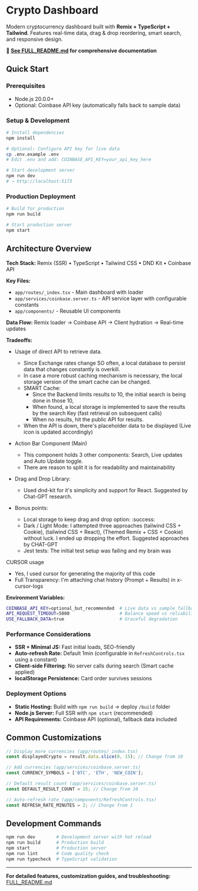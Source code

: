 # Crypto Dashboard

Modern cryptocurrency dashboard built with **Remix + TypeScript + Tailwind**. Features real-time data, drag & drop reordering, smart search, and responsive design.

**🔗 [See FULL_README.md](./FULL_README.md) for comprehensive documentation**

## Quick Start

### Prerequisites
- Node.js 20.0.0+
- Optional: Coinbase API key (automatically falls back to sample data)

### Setup & Development

```bash
# Install dependencies
npm install

# Optional: Configure API key for live data
cp .env.example .env
# Edit .env and add: COINBASE_API_KEY=your_api_key_here

# Start development server
npm run dev
# → http://localhost:5173
```

### Production Deployment

```bash
# Build for production
npm run build

# Start production server
npm start
```

## Architecture Overview

**Tech Stack:** Remix (SSR) • TypeScript • Tailwind CSS • DND Kit • Coinbase API

**Key Files:**
- `app/routes/_index.tsx` - Main dashboard with loader
- `app/services/coinbase.server.ts` - API service layer with configurable constants
- `app/components/` - Reusable UI components

**Data Flow:** Remix loader → Coinbase API → Client hydration → Real-time updates

**Tradeoffs:**
- Usage of direct API to retrieve data.
   - Since Exchange rates change SO often, a local database to persist data that changes constantly is overkill.
   - In case a more robust caching mechanism is necessary, the local storage version of the smart cache can be changed.
   - SMART Cache:
        - Since the Backend limits results to 10, the initial search is being done in those 10,
        - When found, a local storage is implemented to save the results by the search Key (fast retrieval on subsequent calls)
        - When no results, hit the public API for results.
  - When the API is down, there's placeholder data to be displayed (Live icon is updated accordingly)
- Action Bar Component (Main)
    - This component holds 3 other components: Search, Live updates and Auto Update toggle.
    - There are reason to split it is for readability and maintainability
- Drag and Drop Library:
    - Used dnd-kit for it's simplicity and support for React. Suggested by Chat-GPT research.

- Bonus points:
    - Local storage to keep drag and drop option: :success:
    - Dark / Light Mode: I attempted three approaches (tailwind CSS + Cookie), (tailwind CSS + React), (Themed Remix + CSS + Cookie) without luck.
     I ended up dropping the effort. Suggested approaches by CHAT-GPT
    - Jest tests: The initial test setup was failing and my brain was

CURSOR usage
- Yes, I used cursor for generating the majority of this code
- Full Transparency: I'm attaching chat history (Prompt + Results) in x-cursor-logs



**Environment Variables:**
```bash
COINBASE_API_KEY=optional_but_recommended  # Live data vs sample fallback
API_REQUEST_TIMEOUT=5000                   # Balance speed vs reliability
USE_FALLBACK_DATA=true                     # Graceful degradation
```

### Performance Considerations
- **SSR + Minimal JS:** Fast initial loads, SEO-friendly
- **Auto-refresh Rate:** Default 1min (configurable in `RefreshControls.tsx` using a constant)
- **Client-side Filtering:** No server calls during search (Smart cache applied)
- **localStorage Persistence:** Card order survives sessions

### Deployment Options
- **Static Hosting:** Build with `npm run build` → deploy `/build` folder
- **Node.js Server:** Full SSR with `npm start` (recommended)
- **API Requirements:** Coinbase API (optional), fallback data included

## Common Customizations

```typescript
// Display more currencies (app/routes/_index.tsx)
const displayedCrypto = result.data.slice(0, 15); // Change from 10

// Add currencies (app/services/coinbase.server.ts)
const CURRENCY_SYMBOLS = ['BTC', 'ETH', 'NEW_COIN'];

// Default result count (app/services/coinbase.server.ts)
const DEFAULT_RESULT_COUNT = 15; // Change from 10

// Auto-refresh rate (app/components/RefreshControls.tsx)
const REFRESH_RATE_MINUTES = 2; // Change from 1
```

## Development Commands

```bash
npm run dev        # Development server with hot reload
npm run build      # Production build
npm start          # Production server
npm run lint       # Code quality check
npm run typecheck  # TypeScript validation
```

---

**For detailed features, customization guides, and troubleshooting:** [FULL_README.md](./FULL_README.md)
